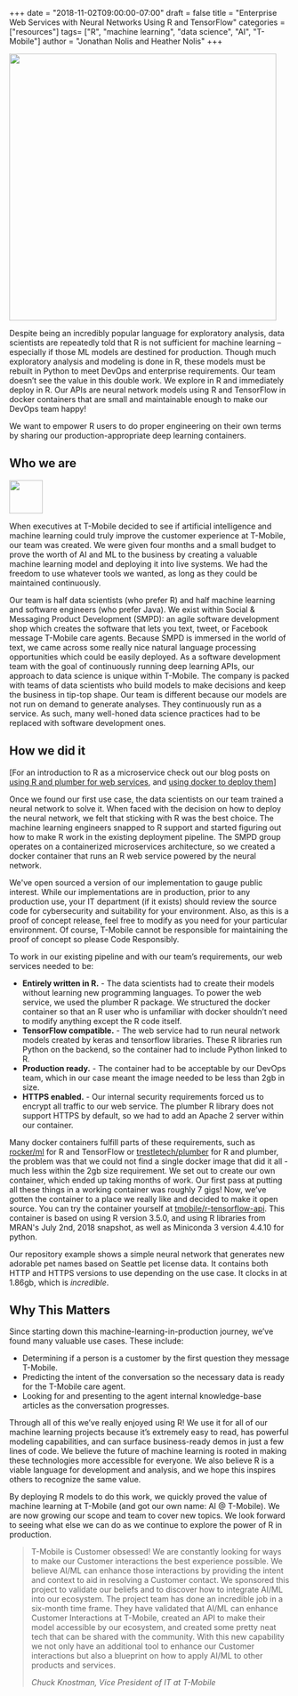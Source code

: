 +++
date = "2018-11-02T09:00:00-07:00"
draft = false
title = "Enterprise Web Services with Neural Networks Using R and TensorFlow"
categories = ["resources"]
tags= ["R", "machine learning", "data science", "AI", "T-Mobile"]
author = "Jonathan Nolis and Heather Nolis"
+++

<img src="/blog/r-tensorflow-api/docker-and-r.png"  height="480px" />

Despite being an incredibly popular language for exploratory analysis, data scientists are repeatedly told that R is not sufficient for machine learning – especially if those ML models are destined for production.  Though much exploratory analysis and modeling is done in R, these models must be rebuilt in Python to meet DevOps and enterprise requirements. Our team doesn’t see the value in this double work. We explore in R and immediately deploy in R. Our APIs are neural network models using R and TensorFlow in docker containers that are small and maintainable enough to make our DevOps team happy!

We want to empower R users to do proper engineering on their own terms by sharing our production-appropriate deep learning containers.

## Who we are

<img src="/blog/r-tensorflow-api/logo.png"  height="60px" />

When executives at T-Mobile decided to see if artificial intelligence and machine learning could truly improve the customer experience at T-Mobile, our team was created. We were given four months and a small budget to prove the worth of AI and ML to the business by creating a valuable machine learning model and deploying it into live systems. We had the freedom to use whatever tools we wanted, as long as they could be maintained continuously.

Our team is half data scientists (who prefer R) and half machine learning and software engineers (who prefer Java). We exist within Social & Messaging Product Development (SMPD): an agile software development shop which creates the software that lets you text, tweet, or Facebook message T-Mobile care agents. Because SMPD is immersed in the world of text, we came across some really nice natural language processing opportunities which could be easily deployed.
As a software development team with the goal of continuously running deep learning APIs, our approach to data science is unique within T-Mobile. The company is packed with teams of data scientists who build models to make decisions and keep the business in tip-top shape. Our team is different because our models are not run on demand to generate analyses. They continuously run as a service. As such, many well-honed data science practices had to be replaced with software development ones.

## How we did it

[For an introduction to R as a microservice check out our blog posts on [using R and plumber for web services](https://medium.com/@heathernolis/r-can-api-c184951a24a3), and [using docker to deploy them](https://medium.com/@skyetetra/using-docker-to-deploy-an-r-plumber-api-863ccf91516d)]

Once we found our first use case, the data scientists on our team trained a neural network to solve it. When faced with the decision on how to deploy the neural network, we felt that sticking with R was the best choice. The machine learning engineers snapped to R support and started figuring out how to make R work in the existing deployment pipeline. The SMPD group operates on a containerized microservices architecture, so we created a docker container that runs an R web service powered by the neural network.

We've open sourced a version of our implementation to gauge public interest. While our implementations are in production, prior to any production use, your IT department (if it exists) should review the source code for cybersecurity and suitability for your environment. Also, as this is a proof of concept release, feel free to modify as you need for your particular environment. Of course, T-Mobile cannot be responsible for maintaining the proof of concept so please Code Responsibly.

To work in our existing pipeline and with our team’s requirements, our web services needed to be:

* __Entirely written in R.__ - The data scientists had to create their models without learning new programming languages. To power the web service, we used the plumber R package. We structured the docker container so that an R user who is unfamiliar with docker shouldn’t need to modify anything except the R code itself.
* __TensorFlow compatible.__ - The web service had to run neural network models created by keras and tensorflow libraries. These R libraries run Python on the backend, so the container had to include Python linked to R.
* __Production ready.__ - The container had to be acceptable by our DevOps team, which in our case meant the image needed to be less than 2gb in size.
* __HTTPS enabled.__ - Our internal security requirements forced us to encrypt all traffic to our web service. The plumber R library does not support HTTPS by default, so we had to add an Apache 2 server within our container.

Many docker containers fulfill parts of these requirements, such as [rocker/ml](https://hub.docker.com/r/rocker/ml/~/dockerfile/) for R and TensorFlow or [trestletech/plumber](https://hub.docker.com/r/trestletech/plumber/) for R and plumber, the problem was that we could not find a single docker image that did it all - much less within the 2gb size requirement. We set out to create our own container, which ended up taking months of work. Our first pass at putting all these things in a working container was roughly 7 gigs! Now, we’ve gotten the container to a place we really like and decided to make it open source. You can try the container yourself at [tmobile/r-tensorflow-api](https://github.com/tmobile/r-tensorflow-api). This container is based on using R version 3.5.0, and using R libraries from MRAN's July 2nd, 2018 snapshot, as well as Miniconda 3 version 4.4.10 for python.

Our repository example shows a simple neural network that generates new adorable pet names based on Seattle pet license data. It contains both HTTP and HTTPS versions to use depending on the use case. It clocks in at 1.86gb, which is _incredible_.

## Why This Matters

Since starting down this machine-learning-in-production journey, we’ve found many valuable use cases. These include:

* Determining if a person is a customer by the first question they message T-Mobile.
* Predicting the intent of the conversation so the necessary data is ready for the T-Mobile care agent.
* Looking for and presenting to the agent internal knowledge-base articles as the conversation progresses.

Through all of this we’ve really enjoyed using R! We use it for all of our machine learning projects because it’s extremely easy to read, has powerful modeling capabilities, and can surface business-ready demos in just a few lines of code. We believe the future of machine learning is rooted in making these technologies more accessible for everyone. We also believe R is a viable language for development and  analysis, and we hope this inspires others to recognize the same value.

By deploying R models to do this work, we quickly proved the value of machine learning at T-Mobile (and got our own name: AI @ T-Mobile). We are now growing our scope and team to cover new topics. We look forward to seeing what else we can do as we continue to explore the power of R in production.

> T-Mobile is Customer obsessed! We are constantly looking for ways to make our Customer interactions the best experience possible. We believe AI/ML can enhance those interactions by providing the intent and context to aid in resolving a Customer contact.  We sponsored this project to validate our beliefs and to discover how to integrate AI/ML into our ecosystem. The project team has done an incredible job in a six-month time frame. They have validated that AI/ML can enhance Customer Interactions at T-Mobile, created an API to make their model accessible by our ecosystem, and created some pretty neat tech that can be shared with the community. With this new capability we not only have an additional tool to enhance our Customer interactions but also a blueprint on how to apply AI/ML to other products and services.
>  
>_Chuck Knostman, Vice President of IT at T-Mobile_